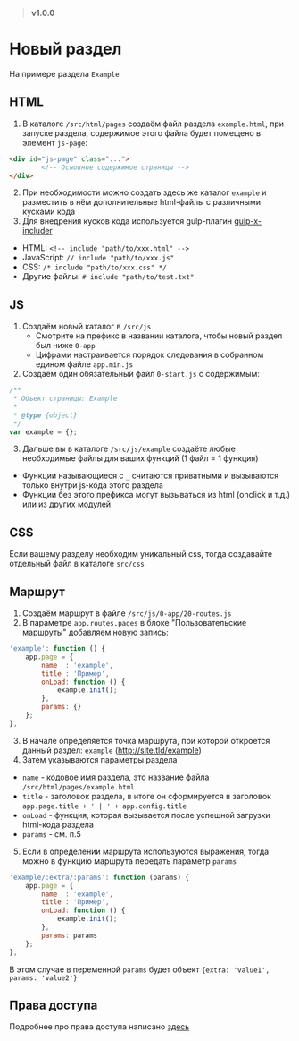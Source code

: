 > **v1.0.0**

# Новый раздел
На примере раздела `Example`

## HTML
1. В каталоге `/src/html/pages` создаём файл раздела `example.html`, при запуске раздела, содержимое этого файла будет помещено в элемент `js-page`:
  ```html
  <div id="js-page" class="...">
          <!-- Основное содержимое страницы -->
  </div>
  ```
2. При необходимости можно создать здесь же каталог `example` и разместить в нём дополнительные html-файлы с различными кусками кода
3. Для внедрения кусков кода используется gulp-плагин [gulp-x-includer](https://github.com/pandao/gulp-x-includer)
  - HTML: `<!-- include "path/to/xxx.html" -->`
  - JavaScript: `// include "path/to/xxx.js"`
  - CSS: `/* include "path/to/xxx.css" */`
  - Другие файлы: `# include "path/to/test.txt"`

## JS
1. Создаём новый каталог в `/src/js`
   - Cмотрите на префикс в названии каталога, чтобы новый раздел был ниже `0-app`
   - Цифрами настраивается порядок следования в собранном едином файле `app.min.js`
2. Создаём один обязательный файл `0-start.js` с содержимым:
  ```javascript
  /**
   * Объект страницы: Example
   *
   * @type {object}
   */
  var example = {};
  ```
3. Дальше вы в каталоге `/src/js/example` создаёте любые необходимые файлы для ваших функций (1 файл = 1 функция)
  - Функции называющиеся с `_` считаются приватными и вызываются только внутри js-кода этого раздела
  - Функции без этого префикса могут вызываться из html (onclick и т.д.) или из других модулей

## CSS
Если вашему разделу необходим уникальный css, тогда создавайте отдельный файл в каталоге `src/css`

## Маршрут
1. Создаём маршрут в файле `/src/js/0-app/20-routes.js`
2. В параметре `app.routes.pages` в блоке "Пользовательские маршруты" добавляем новую запись:
  ```javascript
  'example': function () {
      app.page = {
          name  : 'example',
          title : 'Пример',
          onLoad: function () {
              example.init();
          },
          params: {}
      };
  },
  ```
3. В начале определяется точка маршрута, при которой откроется данный раздел: `example` (http://site.tld/example)
4. Затем указываются параметры раздела
  - `name` - кодовое имя раздела, это название файла `/src/html/pages/example.html`
  - `title` - заголовок раздела, в итоге он сформируется в заголовок `app.page.title + ' | ' + app.config.title`
  - `onLoad` - функция, которая вызывается после успешной загрузки html-кода раздела
  - `params` - см. п.5
5. Если в определении маршрута используются выражения, тогда можно в функцию маршрута передать параметр `params`
  ```javascript
  'example/:extra/:params': function (params) {
      app.page = {
          name  : 'example',
          title : 'Пример',
          onLoad: function () {
              example.init();
          },
          params: params
      };
  },
  ```
  В этом случае в переменной `params` будет объект `{extra: 'value1', params: 'value2'}`

## Права доступа
Подробнее про права доступа написано [здесь](45_Права_доступа.md)